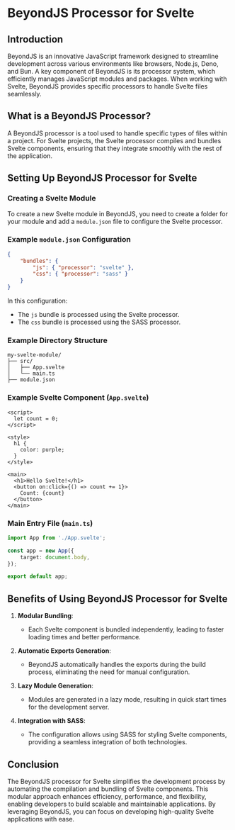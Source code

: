 # BeyondJS Processor for Svelte

## Introduction

BeyondJS is an innovative JavaScript framework designed to streamline development across various environments like
browsers, Node.js, Deno, and Bun. A key component of BeyondJS is its processor system, which efficiently manages
JavaScript modules and packages. When working with Svelte, BeyondJS provides specific processors to handle Svelte files
seamlessly.

## What is a BeyondJS Processor?

A BeyondJS processor is a tool used to handle specific types of files within a project. For Svelte projects, the Svelte
processor compiles and bundles Svelte components, ensuring that they integrate smoothly with the rest of the
application.

## Setting Up BeyondJS Processor for Svelte

### Creating a Svelte Module

To create a new Svelte module in BeyondJS, you need to create a folder for your module and add a `module.json` file to
configure the Svelte processor.

### Example `module.json` Configuration

```json
{
	"bundles": {
		"js": { "processor": "svelte" },
		"css": { "processor": "sass" }
	}
}
```

In this configuration:

-   The `js` bundle is processed using the Svelte processor.
-   The `css` bundle is processed using the SASS processor.

### Example Directory Structure

```
my-svelte-module/
├── src/
│   ├── App.svelte
│   └── main.ts
├── module.json
```

### Example Svelte Component (`App.svelte`)

```svelte
<script>
  let count = 0;
</script>

<style>
  h1 {
    color: purple;
  }
</style>

<main>
  <h1>Hello Svelte!</h1>
  <button on:click={() => count += 1}>
    Count: {count}
  </button>
</main>
```

### Main Entry File (`main.ts`)

```typescript
import App from './App.svelte';

const app = new App({
	target: document.body,
});

export default app;
```

## Benefits of Using BeyondJS Processor for Svelte

1. **Modular Bundling**:
    - Each Svelte component is bundled independently, leading to faster loading times and better performance.
2. **Automatic Exports Generation**:
    - BeyondJS automatically handles the exports during the build process, eliminating the need for manual
      configuration.
3. **Lazy Module Generation**:

    - Modules are generated in a lazy mode, resulting in quick start times for the development server.

4. **Integration with SASS**:
    - The configuration allows using SASS for styling Svelte components, providing a seamless integration of both
      technologies.

## Conclusion

The BeyondJS processor for Svelte simplifies the development process by automating the compilation and bundling of
Svelte components. This modular approach enhances efficiency, performance, and flexibility, enabling developers to build
scalable and maintainable applications. By leveraging BeyondJS, you can focus on developing high-quality Svelte
applications with ease.
